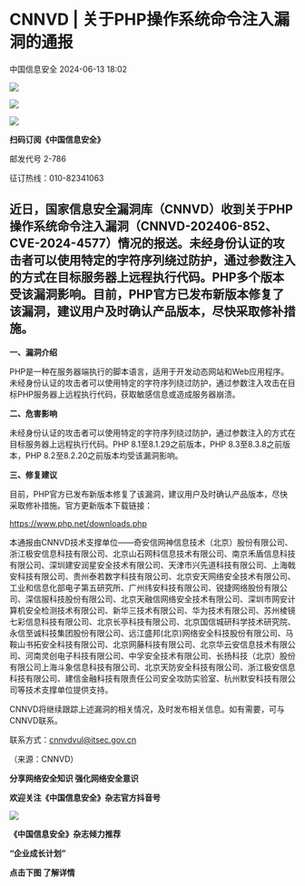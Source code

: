 #  CNNVD | 关于PHP操作系统命令注入漏洞的通报   
 中国信息安全   2024-06-13 18:02  
  
![](https://mmbiz.qpic.cn/sz_mmbiz_gif/1brjUjbpg5zOiawAgStuf9ib3ZOObiawLK2ib5vlGJ1qjhkeXT3yQPJquENTjARdrGMys2c3TeqpGicwicfSQXVsASibQ/640?wx_fmt=gif&from=appmsg "")  
  
![](https://mmbiz.qpic.cn/sz_mmbiz_png/1brjUjbpg5zOiawAgStuf9ib3ZOObiawLK2q75ng3zskqX46Tiatdf8E5GouW9HxAPHuscoRtTPxmn5eJyNIhbrsyA/640?wx_fmt=png&from=appmsg "")  
  
![](https://mmbiz.qpic.cn/sz_mmbiz_gif/1brjUjbpg5zOiawAgStuf9ib3ZOObiawLK2ib5vlGJ1qjhkeXT3yQPJquENTjARdrGMys2c3TeqpGicwicfSQXVsASibQ/640?wx_fmt=gif&from=appmsg "")  
  
**扫码订阅《中国信息安全》**  
  
  
邮发代号 2-786  
  
征订热线：010-82341063  
  
##   
  
## 近日，国家信息安全漏洞库（CNNVD）收到关于PHP 操作系统命令注入漏洞（CNNVD-202406-852、CVE-2024-4577）情况的报送。未经身份认证的攻击者可以使用特定的字符序列绕过防护，通过参数注入的方式在目标服务器上远程执行代码。PHP多个版本受该漏洞影响。目前，PHP官方已发布新版本修复了该漏洞，建议用户及时确认产品版本，尽快采取修补措施。  
  
**一、漏洞介绍**  
  
PHP是一种在服务器端执行的脚本语言，适用于开发动态网站和Web应用程序。未经身份认证的攻击者可以使用特定的字符序列绕过防护，通过参数注入攻击在目标PHP服务器上远程执行代码，获取敏感信息或造成服务器崩溃。  
  
**二、危害影响**  
  
未经身份认证的攻击者可以使用特定的字符序列绕过防护，通过参数注入的方式在目标服务器上远程执行代码。PHP 8.1至8.1.29之前版本，PHP 8.3至8.3.8之前版本，PHP 8.2至8.2.20之前版本均受该漏洞影响。  
  
**三、修复建议**  
  
目前，PHP官方已发布新版本修复了该漏洞，建议用户及时确认产品版本，尽快采取修补措施。官方更新版本下载链接：  
  
https://www.php.net/downloads.php  
  
本通报由CNNVD技术支撑单位——奇安信网神信息技术（北京）股份有限公司、浙江极安信息科技有限公司、北京山石网科信息技术有限公司、南京禾盾信息科技有限公司、深圳建安润星安全技术有限公司、天津市兴先道科技有限公司、上海戟安科技有限公司、贵州泰若数字科技有限公司、北京安天网络安全技术有限公司、工业和信息化部电子第五研究所、广州纬安科技有限公司、锐捷网络股份有限公司、深信服科技股份有限公司、北京天融信网络安全技术有限公司、深圳市网安计算机安全检测技术有限公司、新华三技术有限公司、华为技术有限公司、苏州棱镜七彩信息科技有限公司、北京长亭科技有限公司、北京国信城研科学技术研究院、永信至诚科技集团股份有限公司、远江盛邦(北京)网络安全科技股份有限公司、马鞍山书拓安全科技有限公司、北京网藤科技有限公司、北京华云安信息技术有限公司、河南灵创电子科技有限公司、中孚安全技术有限公司、长扬科技（北京）股份有限公司上海斗象信息科技有限公司、北京天防安全科技有限公司、浙江极安信息科技有限公司、建信金融科技有限责任公司安全攻防实验室、杭州默安科技有限公司等技术支撑单位提供支持。  
  
CNNVD将继续跟踪上述漏洞的相关情况，及时发布相关信息。如有需要，可与CNNVD联系。  
  
联系方式：cnnvdvul@itsec.gov.cn  
  
（来源：CNNVD）  
  
  
  
**分享网络安全知识 强化网络安全意识**  
  
**欢迎关注《中国信息安全》杂志官方抖音号**  
  
![](https://mmbiz.qpic.cn/sz_mmbiz_jpg/1brjUjbpg5zOiawAgStuf9ib3ZOObiawLK23dUuMGezDhyeQ47yQzFupXCEclK0loLHMPB8rsQlLw9qPFlGSVczoQ/640?wx_fmt=jpeg&from=appmsg "")  
  
  
**《中国信息安全》杂志倾力推荐**  
  
**“企业成长计划”**  
  
  
**点击下图 了解详情**  
  
  
  
[](http://mp.weixin.qq.com/s?__biz=MzA5MzE5MDAzOA==&mid=2664162643&idx=1&sn=fcc4f3a6047a0c2f4e4cc0181243ee18&chksm=8b5ee7aabc296ebc7c8c9b145f16e6a5cf8316143db3edce69f2a312214d50a00f65d775198d&scene=21#wechat_redirect)  
  
  
